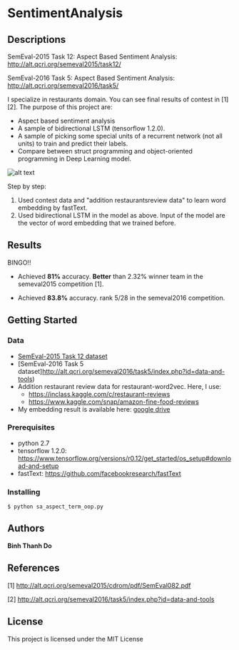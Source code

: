 # SentimentAnalysis

## Descriptions
SemEval-2015 Task 12: Aspect Based Sentiment Analysis: http://alt.qcri.org/semeval2015/task12/

SemEval-2016 Task 5: Aspect Based Sentiment Analysis: http://alt.qcri.org/semeval2016/task5/

I specialize in restaurants domain. You can see final results of contest in [1][2].
The purpose of this project are:

* Aspect based sentiment analysis
* A sample of bidirectional LSTM (tensorflow 1.2.0).
* A sample of picking some special units of a recurrent network (not all units) to train and predict their labels. 
* Compare between struct programming and object-oriented programming in Deep Learning model.

![alt text](https://github.com/peace195/SentimentAnalysis/blob/master/model.png)

Step by step:
1. Used contest data and "addition restaurantsreview data" to learn word embedding by fastText.
2. Used bidirectional LSTM in the model as above. Input of the model are the vector of word embedding that we trained before.

## Results
BINGO!!

* Achieved **81%** accuracy. **Better** than 2.32% winner team in the semeval2015 competition [1].

* Achieved **83.8%** accuracy. rank 5/28 in the semeval2016 competition.

## Getting Started

### Data
* [SemEval-2015 Task 12 dataset](http://alt.qcri.org/semeval2015/task12/index.php?id=data-and-tools)
* [SemEval-2016 Task 5 dataset]http://alt.qcri.org/semeval2016/task5/index.php?id=data-and-tools)
* Addition restaurant review data for restaurant-word2vec. Here, I use:
	* https://inclass.kaggle.com/c/restaurant-reviews
	* https://www.kaggle.com/snap/amazon-fine-food-reviews
* My embedding result is available here: [google drive](https://drive.google.com/file/d/0B7O__AeIXgEkR3NrU1NEV2JPcXM/view?usp=sharing)

### Prerequisites
* python 2.7
* tensorflow 1.2.0: https://www.tensorflow.org/versions/r0.12/get_started/os_setup#download-and-setup
* fastText: https://github.com/facebookresearch/fastText

### Installing
	
	$ python sa_aspect_term_oop.py
	

## Authors

**Binh Thanh Do** 

## References
[1] http://alt.qcri.org/semeval2015/cdrom/pdf/SemEval082.pdf

[2] http://alt.qcri.org/semeval2016/task5/index.php?id=data-and-tools

## License

This project is licensed under the MIT License